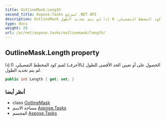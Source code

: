 ```yaml
---
title: OutlineMask.Length
second_title: Aspose.Tasks لمرجع .NET API
description: OutlineMask ملكية. الحصول على أو تعيين الحد الأقصى للطول بالأحرف لقيم كود المخطط التفصيلي. 0 إذا لم يتم تحديد الطول.
type: docs
weight: 20
url: /ar/net/aspose.tasks/outlinemask/length/
---
```

## OutlineMask.Length property

الحصول على أو تعيين الحد الأقصى للطول (بالأحرف) لقيم كود المخطط التفصيلي. 0 إذا لم يتم تحديد الطول.

```csharp
public int Length { get; set; }
```

### أنظر أيضا

* class [OutlineMask](../)
* مساحة الاسم [Aspose.Tasks](../../outlinemask/)
* المجسم [Aspose.Tasks](../../../)



